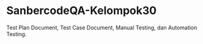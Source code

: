 # SanbercodeQA-Kelompok30
Test Plan Document, Test Case Document, Manual Testing, dan Automation Testing.
